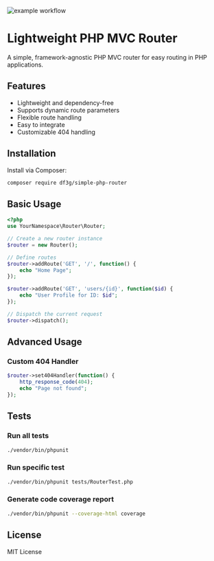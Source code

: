 ![example workflow](https://github.com/df3g/simple-php-router/actions/workflows/tests.yml/badge.svg)

# Lightweight PHP MVC Router

A simple, framework-agnostic PHP MVC router for easy routing in PHP applications.

## Features

- Lightweight and dependency-free
- Supports dynamic route parameters
- Flexible route handling
- Easy to integrate
- Customizable 404 handling

## Installation

Install via Composer:

```bash
composer require df3g/simple-php-router
```

## Basic Usage

```php
<?php
use YourNamespace\Router\Router;

// Create a new router instance
$router = new Router();

// Define routes
$router->addRoute('GET', '/', function() {
    echo "Home Page";
});

$router->addRoute('GET', 'users/{id}', function($id) {
    echo "User Profile for ID: $id";
});

// Dispatch the current request
$router->dispatch();
```

## Advanced Usage

### Custom 404 Handler

```php
$router->set404Handler(function() {
    http_response_code(404);
    echo "Page not found";
});
```


## Tests


### Run all tests
```bash
./vendor/bin/phpunit
```

### Run specific test
```bash
./vendor/bin/phpunit tests/RouterTest.php
```
### Generate code coverage report
```bash
./vendor/bin/phpunit --coverage-html coverage
```

## License

MIT License